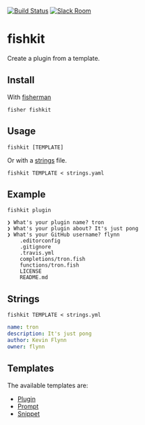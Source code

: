 [![Build Status][travis-badge]][travis-link]
[![Slack Room][slack-badge]][slack-link]

# fishkit

Create a plugin from a template.

## Install

With [fisherman]

```
fisher fishkit
```

## Usage

```
fishkit [TEMPLATE]
```

Or with a [strings](#strings) file.

```
fishkit TEMPLATE < strings.yaml
```


## Example

```
fishkit plugin
```
```
❯ What's your plugin name? tron
❯ What's your plugin about? It's just pong
❯ What's your GitHub username? flynn
    .editorconfig
    .gitignore
    .travis.yml
    completions/tron.fish
    functions/tron.fish
    LICENSE
    README.md
```

## Strings

```
fishkit TEMPLATE < strings.yml
```

```yml
name: tron
description: It's just pong
author: Kevin Flynn
owner: flynn
```

## Templates

The available templates are:

* [Plugin]
* [Prompt]
* [Snippet]


[fisherman]: https://github.com/fisherman/fisherman

[slack-link]: https://fisherman-wharf.herokuapp.com
[slack-badge]: https://fisherman-wharf.herokuapp.com/badge.svg
[travis-link]: https://travis-ci.org/fisherman/fishkit
[travis-badge]: https://img.shields.io/travis/fisherman/fishkit.svg

[Plugin]: https://github.com/fisherman/fishkit/tree/master/templates/plugin
[Prompt]: https://github.com/fisherman/fishkit/tree/master/templates/prompt
[Snippet]: https://github.com/fisherman/fishkit/tree/master/templates/snippet
